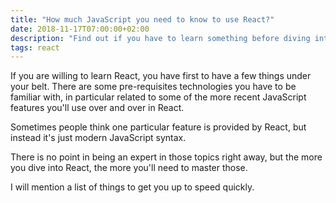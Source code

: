 ```yaml
---
title: "How much JavaScript you need to know to use React?"
date: 2018-11-17T07:00:00+02:00
description: "Find out if you have to learn something before diving into learning React"
tags: react
---
```


If you are willing to learn React, you have first to have a few things under your belt. There are some pre-requisites technologies you have to be familiar with, in particular related to some of the more recent JavaScript features you'll use over and over in React.

Sometimes people think one particular feature is provided by React, but instead it's just modern JavaScript syntax.

There is no point in being an expert in those topics right away, but the more you dive into React, the more you'll need to master those.

I will mention a list of things to get you up to speed quickly.